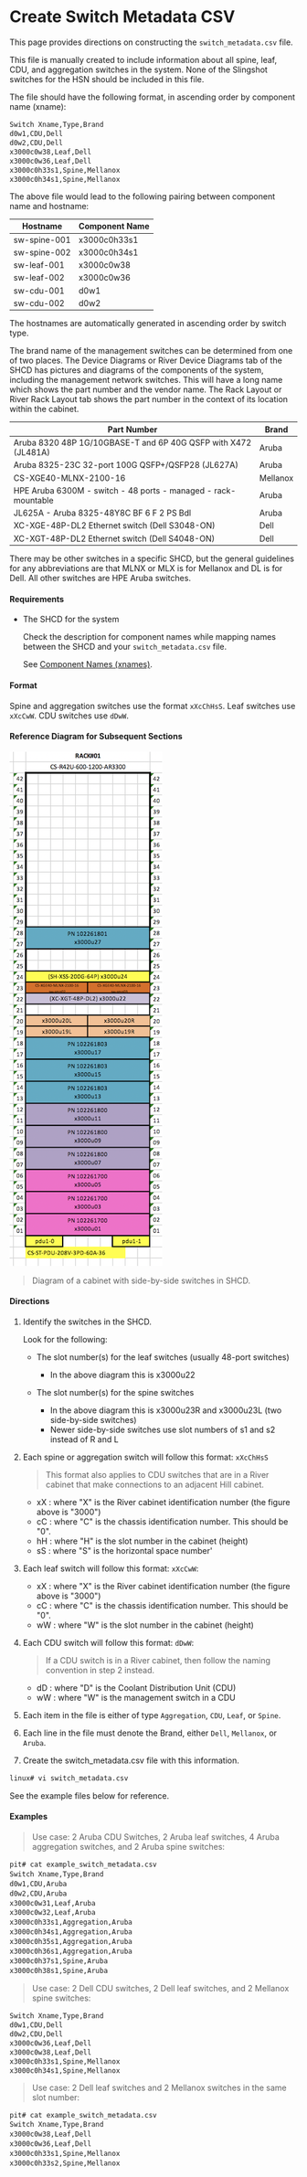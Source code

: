 

# Create Switch Metadata CSV

This page provides directions on constructing the `switch_metadata.csv` file.

This file is manually created to include information about all spine, leaf, CDU, and aggregation switches in the system.
None of the Slingshot switches for the HSN should be included in this file.

The file should have the following format, in ascending order by component name (xname):

```
Switch Xname,Type,Brand
d0w1,CDU,Dell
d0w2,CDU,Dell
x3000c0w38,Leaf,Dell
x3000c0w36,Leaf,Dell
x3000c0h33s1,Spine,Mellanox
x3000c0h34s1,Spine,Mellanox
```

The above file would lead to the following pairing between component name and hostname:

| Hostname | Component Name |
| --------- | -------------- |
| sw-spine-001 | x3000c0h33s1 |
| sw-spine-002 | x3000c0h34s1 |
| sw-leaf-001 | x3000c0w38 |
| sw-leaf-002 | x3000c0w36 |
| sw-cdu-001 | d0w1 |
| sw-cdu-002 | d0w2 |

The hostnames are automatically generated in ascending order by switch type.

The brand name of the management switches can be determined from one of two places. The Device Diagrams or River Device Diagrams tab of the SHCD has pictures and diagrams of the components of the system, including the management network switches. This will have a long name which shows the part number and the vendor name. The Rack Layout or River Rack Layout tab shows the part number in the context of its location within the cabinet.

| Part Number | Brand |
| ----------- | ----- |
| Aruba 8320 48P 1G/10GBASE-T and 6P 40G QSFP with X472 (JL481A) | Aruba |
| Aruba 8325-23C 32-port 100G QSFP+/QSFP28 (JL627A) | Aruba |
| CS-XGE40-MLNX-2100-16 | Mellanox |
| HPE Aruba 6300M - switch - 48 ports - managed - rack-mountable | Aruba |
| JL625A - Aruba 8325-48Y8C BF 6 F 2 PS Bdl | Aruba |
| XC-XGE-48P-DL2 Ethernet switch (Dell S3048-ON) | Dell |
| XC-XGT-48P-DL2 Ethernet switch (Dell S4048-ON) | Dell |

There may be other switches in a specific SHCD, but the general guidelines for any abbreviations are that MLNX or MLX is for Mellanox and DL is for Dell. All other switches are HPE Aruba switches.

#### Requirements

- The SHCD for the system
  
  Check the description for component names while mapping names between the SHCD and your `switch_metadata.csv` file.

  See [Component Names (xnames)](../operations/Component_Names_xnames.md).

#### Format

Spine and aggregation switches use the format `xXcChHsS`. Leaf switches use `xXcCwW`. CDU switches use `dDwW`.

#### Reference Diagram for Subsequent Sections

![Reference diagram of a cabinet with side-by-side switches in SHCD](../img/shcd-rack-example.png)
   
> Diagram of a cabinet with side-by-side switches in SHCD.

#### Directions

1. Identify the switches in the SHCD.
   
   Look for the following:
    - The slot number(s) for the leaf switches (usually 48-port switches)
        - In the above diagram this is x3000u22
    
    - The slot number(s) for the spine switches
        - In the above diagram this is x3000u23R and x3000u23L (two side-by-side switches)
        - Newer side-by-side switches use slot numbers of s1 and s2 instead of R and L
  
2. Each spine or aggregation switch will follow this format: `xXcChHsS`
   
    > This format also applies to CDU switches that are in a River cabinet that make connections to an adjacent Hill cabinet.
    
    - xX : where "X" is the River cabinet identification number (the figure above is "3000")
    - cC : where "C" is the chassis identification number. This should be "0".
    - hH : where "H" is the slot number in the cabinet (height)
    - sS : where "S" is the horizontal space number'

3. Each leaf switch will follow this format: `xXcCwW`:
    
    - xX : where "X" is the River cabinet identification number (the figure above is "3000")
    - cC : where "C" is the chassis identification number. This should be "0".
    - wW : where "W" is the slot number in the cabinet (height)

4. Each CDU switch will follow this format: `dDwW`:
   
   > If a CDU switch is in a River cabinet, then follow the naming convention in step 2 instead.
   
   - dD : where "D" is the Coolant Distribution Unit (CDU)
   - wW : where "W" is the management switch in a CDU
  
5. Each item in the file is either of type `Aggregation`, `CDU`, `Leaf`, or `Spine`.
6. Each line in the file must denote the Brand, either `Dell`, `Mellanox`, or `Aruba`.
7. Create the switch_metadata.csv file with this information.

```bash
linux# vi switch_metadata.csv
```

See the example files below for reference.

#### Examples

> Use case: 2 Aruba CDU Switches, 2 Aruba leaf switches, 4 Aruba aggregation switches, and 2 Aruba spine switches:

```bash
pit# cat example_switch_metadata.csv
Switch Xname,Type,Brand
d0w1,CDU,Aruba
d0w2,CDU,Aruba
x3000c0w31,Leaf,Aruba
x3000c0w32,Leaf,Aruba
x3000c0h33s1,Aggregation,Aruba
x3000c0h34s1,Aggregation,Aruba
x3000c0h35s1,Aggregation,Aruba
x3000c0h36s1,Aggregation,Aruba
x3000c0h37s1,Spine,Aruba
x3000c0h38s1,Spine,Aruba
```

> Use case: 2 Dell CDU switches, 2 Dell leaf switches, and 2 Mellanox spine switches:

```
Switch Xname,Type,Brand
d0w1,CDU,Dell
d0w2,CDU,Dell
x3000c0w36,Leaf,Dell
x3000c0w38,Leaf,Dell
x3000c0h33s1,Spine,Mellanox
x3000c0h34s1,Spine,Mellanox
```

> Use case: 2 Dell leaf switches and 2 Mellanox switches in the same slot number:

```bash
pit# cat example_switch_metadata.csv
Switch Xname,Type,Brand
x3000c0w38,Leaf,Dell
x3000c0w36,Leaf,Dell
x3000c0h33s1,Spine,Mellanox
x3000c0h33s2,Spine,Mellanox
```

